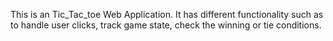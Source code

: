 This is an Tic_Tac_toe Web Application. It has different functionality such as to handle user clicks, track game state, check the winning or tie conditions. 
